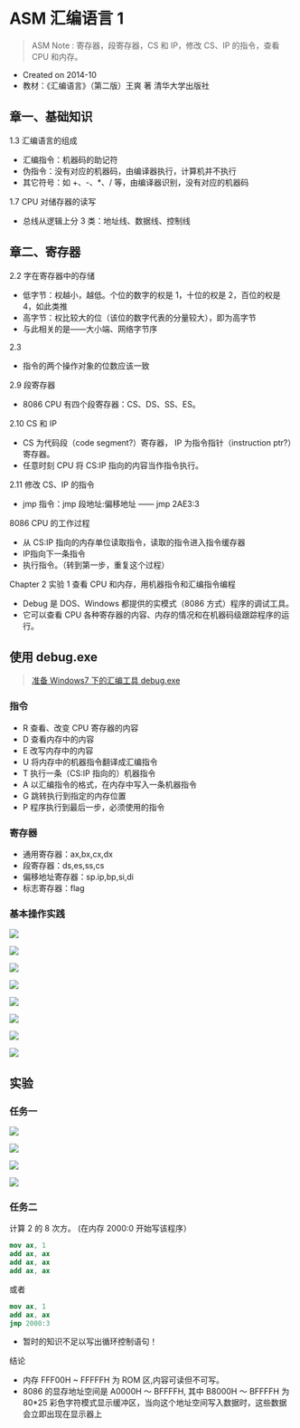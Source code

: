 # ASM 汇编语言 1

> ASM Note : 寄存器，段寄存器，CS 和 IP，修改 CS、IP 的指令，查看 CPU 和内存。

- Created on 2014-10
- 教材：《汇编语言》（第二版）王爽 著 清华大学出版社

## 章一、基础知识

1.3 汇编语言的组成

- 汇编指令：机器码的助记符
- 伪指令：没有对应的机器码，由编译器执行，计算机并不执行
- 其它符号：如 +、-、*、/ 等，由编译器识别，没有对应的机器码

1.7 CPU 对储存器的读写

- 总线从逻辑上分 3 类：地址线、数据线、控制线

## 章二、寄存器

2.2 字在寄存器中的存储

- 低字节：权越小，越低。个位的数字的权是 1，十位的权是 2，百位的权是 4，如此类推
- 高字节：权比较大的位（该位的数字代表的分量较大），即为高字节
- 与此相关的是——大小端、网络字节序

2.3

- 指令的两个操作对象的位数应该一致

2.9 段寄存器

- 8086 CPU 有四个段寄存器：CS、DS、SS、ES。

2.10 CS 和 IP

- CS 为代码段（code segment?）寄存器， IP 为指令指针（instruction ptr?）寄存器。
- 任意时刻 CPU 将 CS:IP 指向的内容当作指令执行。

2.11 修改 CS、IP 的指令

- jmp 指令：jmp 段地址:偏移地址 —— jmp 2AE3:3

8086 CPU 的工作过程

- 从 CS:IP 指向的内存单位读取指令，读取的指令进入指令缓存器
- IP指向下一条指令
- 执行指令。（转到第一步，重复这个过程）

Chapter 2 实验 1 查看 CPU 和内存，用机器指令和汇编指令编程

- Debug 是 DOS、Windows 都提供的实模式（8086 方式）程序的调试工具。
- 它可以查看 CPU 各种寄存器的内容、内存的情况和在机器码级跟踪程序的运行。

## 使用 debug.exe

> [准备 Windows7 下的汇编工具 debug.exe](prepare-on-windows-7.md)

### 指令

- R 查看、改变 CPU 寄存器的内容
- D 查看内存中的内容
- E 改写内存中的内容
- U 将内存中的机器指令翻译成汇编指令
- T 执行一条（CS:IP 指向的）机器指令
- A 以汇编指令的格式，在内存中写入一条机器指令
- G 跳转执行到指定的内存位置
- P 程序执行到最后一步，必须使用的指令

### 寄存器

- 通用寄存器：ax,bx,cx,dx
- 段寄存器：ds,es,ss,cs
- 偏移地址寄存器：sp.ip,bp,si,di
- 标志寄存器：flag

### 基本操作实践

![](http://7vzp68.com1.z0.glb.clouddn.com/Assembly%20Language%20-%20Note%201/4bc20fd901206044a792ae37d5ccd1b3.png)

![](http://7vzp68.com1.z0.glb.clouddn.com/Assembly%20Language%20-%20Note%201/8274851476c413d426e343e69e8e5187.png)

![](http://7vzp68.com1.z0.glb.clouddn.com/Assembly%20Language%20-%20Note%201/17ee180333575eb889d093caeb72a845.png)

![](http://7vzp68.com1.z0.glb.clouddn.com/Assembly%20Language%20-%20Note%201/706f7ccda236318f3be58b20c32a521d.png)

![](http://7vzp68.com1.z0.glb.clouddn.com/Assembly%20Language%20-%20Note%201/55b18e7e228e351d59ab509d2d91d089.png)

![](http://7vzp68.com1.z0.glb.clouddn.com/Assembly%20Language%20-%20Note%201/565deced8c0a4ce33c0b5eb86a066b28.png)

![](http://7vzp68.com1.z0.glb.clouddn.com/Assembly%20Language%20-%20Note%201/1ee20fb40a66fb58acb5ba8312ac301d.png)

![](http://7vzp68.com1.z0.glb.clouddn.com/Assembly%20Language%20-%20Note%201/a04b37ec53451fff31c98c59b1ee0343.png)

## 实验

### 任务一

![](http://7vzp68.com1.z0.glb.clouddn.com/Assembly%20Language%20-%20Note%201/bac5af4d74353db662a06aaf11cbe162.png)

![](http://7vzp68.com1.z0.glb.clouddn.com/Assembly%20Language%20-%20Note%201/3c1fa34129c318f8ef086ac0725b126a.png)

![](http://7vzp68.com1.z0.glb.clouddn.com/Assembly%20Language%20-%20Note%201/6b62a7dc51f24ad3ee0932c29fade4fc.png)

![](http://7vzp68.com1.z0.glb.clouddn.com/Assembly%20Language%20-%20Note%201/386bad5a0f13c43e209df53c0b81298f.png)

### 任务二

计算 2 的 8 次方。
(在内存 2000:0 开始写该程序）

```nasm
mov ax, 1
add ax, ax
add ax, ax
add ax, ax
```

或者

```nasm
mov ax, 1
add ax, ax
jmp 2000:3
```

- 暂时的知识不足以写出循环控制语句！

结论

- 内存 FFF00H ~ FFFFFH 为 ROM 区,内容可读但不可写。
- 8086 的显存地址空间是 A0000H ～ BFFFFH, 其中 B8000H ～ BFFFFH 为 80*25 彩色字符模式显示缓冲区，当向这个地址空间写入数据时，这些数据会立即出现在显示器上
